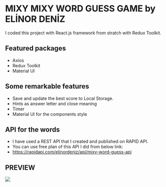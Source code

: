# MIXY MIXY WORD GUESS GAME by ELİNOR DENİZ

I coded this project with React.js framework from stratch with Redux Toolkit.

## Featured packages

- Axios
- Redux Toolkit
- Material UI

## Some remarkable features

- Save and update the best score to Local Storage.
- Hints as answer letter and close meaning
- Timer
- Material UI for the components style

## API for the words

- I have used a REST API that I created and published on RAPID API.
- You can use free plan of this API I did from below link:
- https://rapidapi.com/elinordeniz/api/mixy-word-guess-api

## PREVIEW

![](https://github.com/elinordeniz/mixy-word-game-react/blob/main/public/preview.gif)
